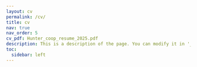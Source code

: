 ```yaml
---
layout: cv
permalink: /cv/
title: cv
nav: true
nav_order: 5
cv_pdf: Hunter_coop_resume_2025.pdf
description: This is a description of the page. You can modify it in '_pages/cv.md'. You can also change or remove the top pdf download button.
toc:
  sidebar: left
---
```

